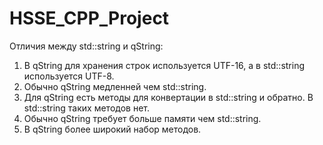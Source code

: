 # HSSE_CPP_Project
Отличия между std::string и qString:
1. В qString для хранения строк используется UTF-16, а в std::string используется UTF-8.
2. Обычно qString медленней чем std::string.
3. Для qString есть методы для конвертации в std::string и обратно. В std::string таких методов нет.
4. Обычно  qString требует больше памяти чем std::string.
5. В qString более широкий набор методов.
